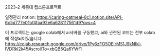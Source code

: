 2023-2 세종대 캡스톤프로젝트

일정관리 notion: https://caring-oatmeal-8c1.notion.site/API-6c5d777e01bf4faa92e6a628117561d9?pvs=4

이 프로젝트는 google colab에서 ai서버를 구동했고, ai와 관련된 코드는 전부 colab에 작성되어있습니다.
https://colab.research.google.com/drive/1Py6zFO5OEIrM51J9kNIkl-lVDRkI2k45#scrollTo=xbQB5Qa6YWf1

